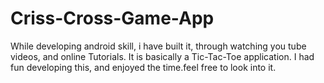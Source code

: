 # Criss-Cross-Game-App
While developing android skill, i have built it, through watching you tube videos, and online Tutorials. It is basically a Tic-Tac-Toe application. I had fun developing this, and enjoyed the time.feel free to look into it.
